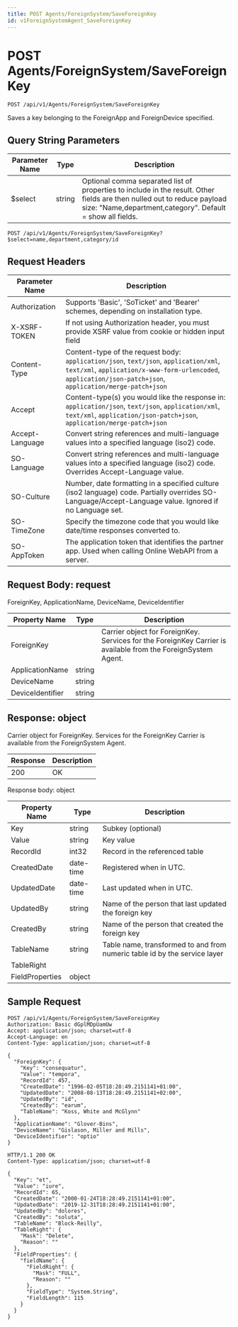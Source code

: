 ```yaml
---
title: POST Agents/ForeignSystem/SaveForeignKey
id: v1ForeignSystemAgent_SaveForeignKey
---
```


# POST Agents/ForeignSystem/SaveForeignKey

```http
POST /api/v1/Agents/ForeignSystem/SaveForeignKey
```

Saves a key belonging to the ForeignApp and ForeignDevice specified.







## Query String Parameters

| Parameter Name | Type |  Description |
|----------------|------|--------------|
| $select | string |  Optional comma separated list of properties to include in the result. Other fields are then nulled out to reduce payload size: "Name,department,category". Default = show all fields. |

```http
POST /api/v1/Agents/ForeignSystem/SaveForeignKey?$select=name,department,category/id
```


## Request Headers

| Parameter Name | Description |
|----------------|-------------|
| Authorization  | Supports 'Basic', 'SoTicket' and 'Bearer' schemes, depending on installation type. |
| X-XSRF-TOKEN   | If not using Authorization header, you must provide XSRF value from cookie or hidden input field |
| Content-Type | Content-type of the request body: `application/json`, `text/json`, `application/xml`, `text/xml`, `application/x-www-form-urlencoded`, `application/json-patch+json`, `application/merge-patch+json` |
| Accept         | Content-type(s) you would like the response in: `application/json`, `text/json`, `application/xml`, `text/xml`, `application/json-patch+json`, `application/merge-patch+json` |
| Accept-Language | Convert string references and multi-language values into a specified language (iso2) code. |
| SO-Language | Convert string references and multi-language values into a specified language (iso2) code. Overrides Accept-Language value. |
| SO-Culture | Number, date formatting in a specified culture (iso2 language) code. Partially overrides SO-Language/Accept-Language value. Ignored if no Language set. |
| SO-TimeZone | Specify the timezone code that you would like date/time responses converted to. |
| SO-AppToken | The application token that identifies the partner app. Used when calling Online WebAPI from a server. |

## Request Body: request  

ForeignKey, ApplicationName, DeviceName, DeviceIdentifier 

| Property Name | Type |  Description |
|----------------|------|--------------|
| ForeignKey |  | Carrier object for ForeignKey. Services for the ForeignKey Carrier is available from the <see cref="T:SuperOffice.CRM.Services.IForeignSystemAgent">ForeignSystem Agent</see>. |
| ApplicationName | string |  |
| DeviceName | string |  |
| DeviceIdentifier | string |  |


## Response: object

Carrier object for ForeignKey.
Services for the ForeignKey Carrier is available from the <see cref="T:SuperOffice.CRM.Services.IForeignSystemAgent">ForeignSystem Agent</see>.

| Response | Description |
|----------------|-------------|
| 200 | OK |

Response body: object

| Property Name | Type |  Description |
|----------------|------|--------------|
| Key | string | Subkey (optional) |
| Value | string | Key value |
| RecordId | int32 | Record in the referenced table |
| CreatedDate | date-time | Registered when  in UTC. |
| UpdatedDate | date-time | Last updated when  in UTC. |
| UpdatedBy | string | Name of the person that last updated the foreign key |
| CreatedBy | string | Name of the person that created the foreign key |
| TableName | string | Table name, transformed to and from numeric table id by the service layer |
| TableRight |  |  |
| FieldProperties | object |  |

## Sample Request

```http!
POST /api/v1/Agents/ForeignSystem/SaveForeignKey
Authorization: Basic dGplMDpUamUw
Accept: application/json; charset=utf-8
Accept-Language: en
Content-Type: application/json; charset=utf-8

{
  "ForeignKey": {
    "Key": "consequatur",
    "Value": "tempora",
    "RecordId": 457,
    "CreatedDate": "1996-02-05T18:28:49.2151141+01:00",
    "UpdatedDate": "2008-08-13T18:28:49.2151141+02:00",
    "UpdatedBy": "id",
    "CreatedBy": "earum",
    "TableName": "Koss, White and McGlynn"
  },
  "ApplicationName": "Glover-Bins",
  "DeviceName": "Gislason, Miller and Mills",
  "DeviceIdentifier": "optio"
}
```

```http_
HTTP/1.1 200 OK
Content-Type: application/json; charset=utf-8

{
  "Key": "et",
  "Value": "iure",
  "RecordId": 65,
  "CreatedDate": "2000-01-24T18:28:49.2151141+01:00",
  "UpdatedDate": "2019-12-31T18:28:49.2151141+01:00",
  "UpdatedBy": "dolores",
  "CreatedBy": "soluta",
  "TableName": "Block-Reilly",
  "TableRight": {
    "Mask": "Delete",
    "Reason": ""
  },
  "FieldProperties": {
    "fieldName": {
      "FieldRight": {
        "Mask": "FULL",
        "Reason": ""
      },
      "FieldType": "System.String",
      "FieldLength": 115
    }
  }
}
```